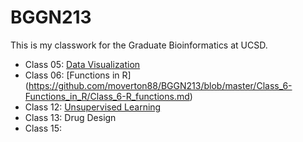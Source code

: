 # BGGN213

This is my classwork for the Graduate Bioinformatics at UCSD. 
<br>
- Class 05: [Data Visualization](https://github.com/moverton88/BGGN213/blob/master/Class_5-DataVis/Class_5-DataVis.md)
- Class 06: [Functions in R] (https://github.com/moverton88/BGGN213/blob/master/Class_6-Functions_in_R/Class_6-R_functions.md)
- Class 12: [Unsupervised Learning](https://github.com/moverton88/BGGN213/blob/master/Class_12-Structural_analysis/Class_12-Structural_analysis.md)
- Class 13: Drug Design
- Class 15: 

